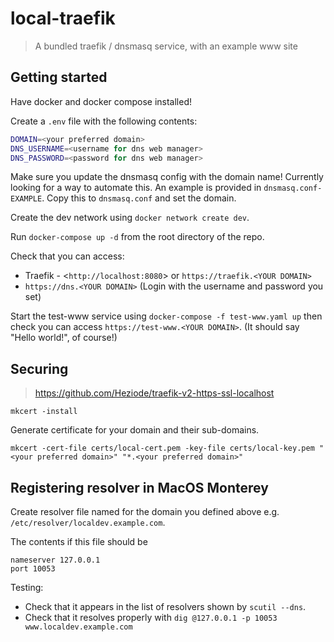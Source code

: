 # local-traefik

> A bundled traefik / dnsmasq service, with an example www site

## Getting started

Have docker and docker compose installed!

Create a `.env` file with the following contents:

```sh
DOMAIN=<your preferred domain>
DNS_USERNAME=<username for dns web manager>
DNS_PASSWORD=<password for dns web manager>
```

Make sure you update the dnsmasq config with the domain name! Currently looking for a way to automate this.
An example is provided in `dnsmasq.conf-EXAMPLE`. Copy this to `dnsmasq.conf` and set the domain.

Create the dev network using `docker network create dev`.

Run `docker-compose up -d` from the root directory of the repo.

Check that you can access:

* Traefik - <`http://localhost:8080`> or `https://traefik.<YOUR DOMAIN>`
* `https://dns.<YOUR DOMAIN>` (Login with the username and password you set)

Start the test-www service using `docker-compose -f test-www.yaml up` then check you can access
`https://test-www.<YOUR DOMAIN>`. (It should say "Hello world!", of course!)

## Securing

> https://github.com/Heziode/traefik-v2-https-ssl-localhost

```
mkcert -install
```

Generate certificate for your domain and their sub-domains.

```
mkcert -cert-file certs/local-cert.pem -key-file certs/local-key.pem "<your preferred domain>" "*.<your preferred domain>"
```

## Registering resolver in MacOS Monterey

Create resolver file named for the domain you defined above e.g. `/etc/resolver/localdev.example.com`.

The contents if this file should be

```
nameserver 127.0.0.1
port 10053
```

Testing:

* Check that it appears in the list of resolvers shown by `scutil --dns`.
* Check that it resolves properly with `dig @127.0.0.1 -p 10053 www.localdev.example.com`
